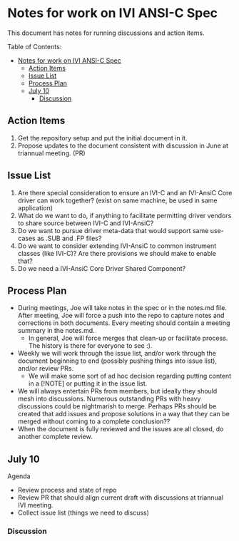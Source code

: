 # Notes for work on IVI ANSI-C Spec

This document has notes for running discussions and action items.

Table of Contents:

- [Notes for work on IVI ANSI-C Spec](#notes-for-work-on-ivi-ansi-c-spec)
  - [Action Items](#action-items)
  - [Issue List](#issue-list)
  - [Process Plan](#process-plan)
  - [July 10](#july-10)
    - [Discussion](#discussion)


## Action Items

1. Get the repository setup and put the initial document in it.
2. Propose updates to the document consistent with discussion in June at triannual meeting. (PR)

## Issue List

1. Are there special consideration to ensure an IVI-C and an IVI-AnsiC Core driver can work together? (exist on same machine, be used in same application)
2. What do we want to do, if anything  to facilitate permitting driver vendors to share source between IVI-C and IVI-AnsiC?
3. Do we want to pursue driver meta-data that would support same use-cases as .SUB and .FP files? 
4. Do we want to consider extending IVI-AnsiC to common instrument classes (like IVI-C)?  Are there provisions we should make to enable that?
5. Do we need a IVI-AnsiC Core Driver Shared Component?

## Process Plan

- During meetings, Joe will take notes in the spec or in the notes.md file.  After meeting, Joe will force a push into the repo to capture notes and corrections in both documents.  Every meeting should contain a meeting summary in the notes.md.
  - In general, Joe will force merges that clean-up or facilitate process.  The history is there for everyone to see :).
- Weekly we will work through the issue list, and/or work through the document beginning to end (possibly pushing things into issue list), and/or review PRs.
  - We will make some sort of ad hoc decision regarding putting content in a [!NOTE] or putting it in the issue list.
- We will always entertain PRs from members, but ideally they should mesh into discussions.  Numerous outstanding PRs with heavy discussions could be nightmarish to merge.  Perhaps PRs should be created that add issues and propose solutions in a way that they can be merged without coming to a complete conclusion??
- When the document is fully reviewed and the issues are all closed, do another complete review.

## July 10

Agenda

- Review process and state of repo
- Review PR that should align current draft with discussions at triannual IVI meeting.
- Collect issue list (things we need to discuss)

### Discussion

